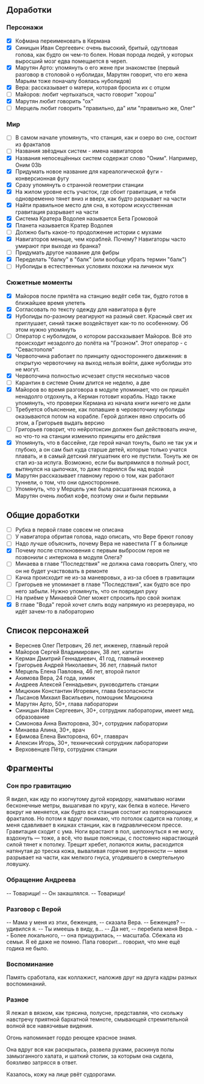 ## Доработки

### Персонажи

- [x] Кофмана переименовать в Кермана
- [x] Синицын Иван Сергеевич: очень высокий, бритый, одутловая голова, как будто он чем-то болен. Новая порода людей, у которых выросший мозг едва помещается в череп.
- [x] Марутян Арто: упомянуть о его жене при знакомстве (первый разговор в столовой о нуболидах, Марутян говорит, что его жена Марьям тоже поначалу боялась нуболидов)
- [x] Вера: рассказывает о матери, которая бросила их с отцом
- [ ] Майоров: любит чертыхаться, часто говорит "хорош"
- [x] Марутян любит говорить "ох"
- [ ] Мерцель любит говорить "правильно, да" или "правильно же, Олег"

### Мир

- [ ] В самом начале упомянуть, что станция, как и озеро во сне, состоит из фракталов
- [ ] Названия звёздных систем - имена навигаторов
- [x] Названия непосещённых систем содержат слово "Оним". Например, Оним 03b
- [x] Придумать новое название для кареалогической фуги - конверсионная фугу
- [x] Сразу упомянуть о странной геометрии станции
- [x] На жилом уровне есть участок, где сбоит гравитация, и тебя одновременно тянет вниз и вверх, как будто разрывает на части
- [x] Найти правильное место для сна, в котором искусственная гравитация разрывает на части
- [x] Система Кратера Водолея называется Бета Громовой
- [x] Планета называется Кратер Водолея
- [ ] Должно быть какое-то продолжение истории с мухами
- [x] Навигаторов меньше, чем кораблей. Почему? Навигаторы часто умирают при выходе из бранка?
- [ ] Придумать другое название для фибры
- [x] Переделать "балку" в "балк" (или вообще убрать термин "балк")
- [ ] Нуболиды в естественных условиях похожи на личинок мух

### Сюжетные моменты

- [x] Майоров после прилёта на станцию ведёт себя так, будто готов в ближайшее время улететь
- [x] Согласовать по тексту одежду для навигатора в фуге
- [x] Нуболиды по-разному реагируют на разный свет. Красный свет их приглушает, синий также воздействует как-то по особенному. Об этом нужно упомянуть
- [ ] Оператор с нуболидом, о котором рассказывает Майоров. Всё это происходит незадолго до полёта на "Грозном". Этот оператор - с "Севастополя"
- [x] Червоточина работает по принципу одностороннего движения: в открытую червоточину на выход нельзя войти, даже нуболиды это не могут.
- [x] Червоточина полностью исчезает спустя несколько часов
- [ ] Карантин в системе Оним длится не неделю, а две
- [x] Майоров во время разговора в модуле упоминает, что он пришёл ненадолго отдохнуть, а Керман готовит корабль. Надо также упомянуть, что проверки Кермана из начала книги ничего не дали
- [ ] Требуется объяснение, как попавшие в черовоточину нуболиды оказываются потом на корабле. Герой должен явно спросить об этом, а Григорьев выдать версию
- [ ] Григорьев говорит, что нейротоксин должен был действовать иначе, но что-то на станции изменило принципы его действия
- [x] Упомянуть, что в бассейне, где герой начал тонуть, было не так уж и глубоко, а он сам был куда старше детей, которые только учатся плавать, и в самый детский лягушатник его не пустили. Тонуть же он стал из-за испуга. Возможно, если бы выпрямился в полный рост, вытянулся на цыпочках, то даже поднялся бы над водой
- [x] Марутян рассказывает главному герою о том, как работают туннели, о том, что они односторонние.
- [ ] Упомянуть, что у Мерцель уже была расшатанная психика, а Марутян очень любил кофе, поэтому они и были первыми

## Общие доработки

- [ ] Рубка в первой главе совсем не описана
- [ ] У навигатора обритая голова, надо описать, что Вере бреют голову
- [ ] Надо лучше объяснить, почему Вера не навестила ГГ в больнице
- [x] Почему после столкновения с первым выбросом героя не позвонили с интеркома в модуля Олега?
- [ ] Минаева в главе "Последствия" не должна сама говорить Олегу, что он не будет участвовать в ремонте
- [ ] Качка происходит не из-за маневровых, а из-за сбоев в гравитации
- [ ] Григорьев не упоминает в главе "Последствия", как будто все про него забыли. Нужно упомянуть, что он повредил руку
- [ ] На приёме у Минаевой Олег может спросить про свой экипаж
- [x] В главе "Вода" герой хочет слить воду напрямую из резервуара, но идёт зачем-то в лабораторию

## Список персонажей

* Вереснев Олег Петрович, 26 лет, инженер, главный герой
* Майоров Сергей Владимирович, 38 лет, капитан
* Керман Дмитрий Геннадиевич, 41 год, главный инженер
* Григорьев Андрей Николаевич, 36 лет, главный пилот
* Мерцель Елена Павловна, 46 лет, второй пилот
* Акимова Вера, 24 года, химик
* Андреев Алексей Геннадьевич, руководитель станции
* Мицюкин Константин Игоревич, глава безопасности
* Лысанов Михаил Васильевич, помощник Мицюкина
* Марутян Арто, 50+, глава лаборатории
* Синицын Иван Сергеевич, 30+, сотрудник лаборатории,  имеет мед. образование
* Симонова Анна Викторовна, 30+, сотрудник лаборатории
* Минаева Алина, 30+, врач
* Ефимова Елена Викторовна, 60+, главврач
* Алексин Игорь, 30+, технический сотрудник лаборатории
* Верховенцев Пётр, сотрудник станции

## Фрагменты

### Сон про гравитацию

Я видел, как иду по изогнутому дугой коридору, наматываю ногами бесконечные метры, вышагивая по кругу, как белка в колесе. Ничего вокруг не меняется, как будто вся станция состоит из повторяющихся фракталов. Но потом я вдруг понимаю, что потолок садится на голову, и меня сдавливает в кишках станции, как в гидравлическом прессе. Гравитация сходит с ума. Ноги врастают в пол, шелохнуться я не могу, вздохнуть — тоже, а всё, что выше поясницы, с постоянно нарастающей силой тянет к потолку. Трещит хребет, лопаются жилы, расходится натянутая до треска кожа, вываливая горячие внутренности — меня разрывает на части, как мелкого гнуса, угодившего в смертельную ловушку.

### Обращение Андреева

-- Товарищи! -- Он закашлялся. -- Товарищи!

### Разговор с Верой

-- Мама у меня из этих, беженцев, -- сказала Вера.
-- Беженцев? -- удивился я. -- Ты имеешь в виду, в...
-- Да нет, -- перебила меня Вера. -- Более локального, -- она прищурилась, -- масштаба. Сбежала из семьи. Я её даже не помню. Папа говорит... говорил, что мне ещё годика не было.

### Воспоминание

Память сработала, как коллажист, наложив друг на друга кадры разных воспоминаний.

### Разное

Я лежал в вязком, как трясина, полусне, представляя, что скольжу навстречу приятной бархатной темноте, смывающей стремительной волной все навязчивые видения.

Огонь напоминает гордо реющее красное знамя.

Она вдруг вся как раскрылась, развела руками, раскинув полы замызганного халата, и шаткий столик, за которым она сидела, боязливо затрясся в ответ.

 Казалось, кожу на лице рвёт судорогами.